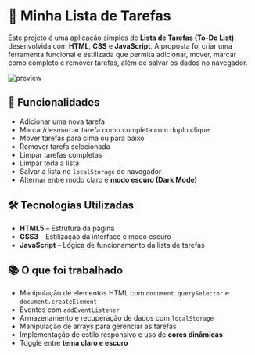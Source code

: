 
# 📝 Minha Lista de Tarefas

Este projeto é uma aplicação simples de **Lista de Tarefas (To-Do List)** desenvolvida com **HTML**, **CSS** e **JavaScript**. A proposta foi criar uma ferramenta funcional e estilizada que permita adicionar, mover, marcar como completo e remover tarefas, além de salvar os dados no navegador.

![preview](./c4683e7f-220a-42f8-8125-23eb864c6316.png)

## 🚀 Funcionalidades

- Adicionar uma nova tarefa
- Marcar/desmarcar tarefa como completa com duplo clique
- Mover tarefas para cima ou para baixo
- Remover tarefa selecionada
- Limpar tarefas completas
- Limpar toda a lista
- Salvar a lista no `localStorage` do navegador
- Alternar entre modo claro e **modo escuro (Dark Mode)**

## 🛠️ Tecnologias Utilizadas

- **HTML5** – Estrutura da página
- **CSS3** – Estilização da interface e modo escuro
- **JavaScript** – Lógica de funcionamento da lista de tarefas

## 📚 O que foi trabalhado

- Manipulação de elementos HTML com `document.querySelector` e `document.createElement`
- Eventos com `addEventListener`
- Armazenamento e recuperação de dados com `localStorage`
- Manipulação de arrays para gerenciar as tarefas
- Implementação de estilo responsivo e uso de **cores dinâmicas**
- Toggle entre **tema claro e escuro**
